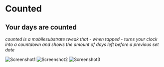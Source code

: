# Counted
## Your days are counted
*counted is a mobilesubstrate tweak that - when tapped - turns your clock into a countdown and shows the amount of days left before a previous set date*

![Screenshot1](urlhere)
![Screenshot2](urlhere)
![Screenshot3](urlhere)
